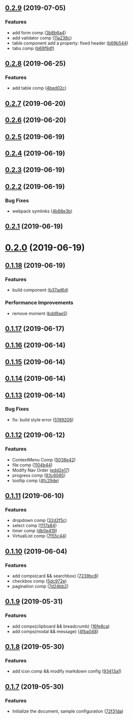## [0.2.9](https://github.com/minteliuwm/ndc-ui/compare/v0.2.8...v0.2.9) (2019-07-05)


### Features

* add form comp ([3b8b6a4](https://github.com/minteliuwm/ndc-ui/commit/3b8b6a4))
* add validator comp ([11a238c](https://github.com/minteliuwm/ndc-ui/commit/11a238c))
* table component add a property: fixed header ([b69b544](https://github.com/minteliuwm/ndc-ui/commit/b69b544))
* tabs comp ([b69f9df](https://github.com/minteliuwm/ndc-ui/commit/b69f9df))



## [0.2.8](https://github.com/minteliuwm/ndc-ui/compare/v0.2.7...v0.2.8) (2019-06-25)


### Features

* add table comp ([4bed02c](https://github.com/minteliuwm/ndc-ui/commit/4bed02c))



## [0.2.7](https://github.com/minteliuwm/ndc-ui/compare/v0.2.6...v0.2.7) (2019-06-20)



## [0.2.6](https://github.com/minteliuwm/ndc-ui/compare/v0.2.5...v0.2.6) (2019-06-20)



## [0.2.5](https://github.com/minteliuwm/ndc-ui/compare/v0.2.4...v0.2.5) (2019-06-19)



## [0.2.4](https://github.com/minteliuwm/ndc-ui/compare/v0.2.3...v0.2.4) (2019-06-19)



## [0.2.3](https://github.com/minteliuwm/ndc-ui/compare/v0.2.2...v0.2.3) (2019-06-19)



## [0.2.2](https://github.com/minteliuwm/ndc-ui/compare/v0.2.1...v0.2.2) (2019-06-19)


### Bug Fixes

* webpack symlinks ([4b88e3b](https://github.com/minteliuwm/ndc-ui/commit/4b88e3b))



## [0.2.1](https://github.com/minteliuwm/ndc-ui/compare/v0.2.0...v0.2.1) (2019-06-19)



# [0.2.0](https://github.com/minteliuwm/ndc-ui/compare/v0.1.18...v0.2.0) (2019-06-19)



## [0.1.18](https://github.com/minteliuwm/ndc-ui/compare/v0.1.17...v0.1.18) (2019-06-19)


### Features

* build component ([b37ad6d](https://github.com/minteliuwm/ndc-ui/commit/b37ad6d))


### Performance Improvements

* remove moment ([bdd9ae5](https://github.com/minteliuwm/ndc-ui/commit/bdd9ae5))



## [0.1.17](https://github.com/minteliuwm/ndc-ui/compare/v0.1.16...v0.1.17) (2019-06-17)



## [0.1.16](https://github.com/minteliuwm/ndc-ui/compare/v0.1.15...v0.1.16) (2019-06-14)



## [0.1.15](https://github.com/minteliuwm/ndc-ui/compare/v0.1.14...v0.1.15) (2019-06-14)



## [0.1.14](https://github.com/minteliuwm/ndc-ui/compare/v0.1.13...v0.1.14) (2019-06-14)



## [0.1.13](https://github.com/minteliuwm/ndc-ui/compare/v0.1.12...v0.1.13) (2019-06-14)


### Bug Fixes

* fix: build style error ([5199206](https://github.com/minteliuwm/ndc-ui/commit/5199206))



## [0.1.12](https://github.com/minteliuwm/ndc-ui/compare/v0.1.11...v0.1.12) (2019-06-12)


### Features

* ContextMenu Comp ([5038e42](https://github.com/minteliuwm/ndc-ui/commit/5038e42))
* file comp ([1104b44](https://github.com/minteliuwm/ndc-ui/commit/1104b44))
* Modify Nav Order ([edd2e17](https://github.com/minteliuwm/ndc-ui/commit/edd2e17))
* progress comp ([93c6085](https://github.com/minteliuwm/ndc-ui/commit/93c6085))
* tooltip comp ([4fc29de](https://github.com/minteliuwm/ndc-ui/commit/4fc29de))



## [0.1.11](https://github.com/minteliuwm/ndc-ui/compare/v0.1.10...v0.1.11) (2019-06-10)


### Features

* dropdown comp ([32d2f5c](https://github.com/minteliuwm/ndc-ui/commit/32d2f5c))
* select comp ([1117a84](https://github.com/minteliuwm/ndc-ui/commit/1117a84))
* timer comp ([db0e419](https://github.com/minteliuwm/ndc-ui/commit/db0e419))
* VirtualList comp ([7f55c44](https://github.com/minteliuwm/ndc-ui/commit/7f55c44))



## [0.1.10](https://github.com/minteliuwm/ndc-ui/compare/v0.1.9...v0.1.10) (2019-06-04)


### Features

* add comps(card && searchbox) ([7239bc8](https://github.com/minteliuwm/ndc-ui/commit/7239bc8))
* checkbox comp ([5dc972e](https://github.com/minteliuwm/ndc-ui/commit/5dc972e))
* pagination comp ([7d24bb2](https://github.com/minteliuwm/ndc-ui/commit/7d24bb2))



## [0.1.9](https://github.com/minteliuwm/ndc-ui/compare/v0.1.8...v0.1.9) (2019-05-31)


### Features

* add comps(clipboard && breadcrumb) ([16fe8ca](https://github.com/minteliuwm/ndc-ui/commit/16fe8ca))
* add comps(modal && message) ([4fba048](https://github.com/minteliuwm/ndc-ui/commit/4fba048))



## [0.1.8](https://github.com/minteliuwm/ndc-ui/compare/v0.1.7...v0.1.8) (2019-05-30)


### Features

* add icon comp && modify markdown config ([93413a1](https://github.com/minteliuwm/ndc-ui/commit/93413a1))



## [0.1.7](https://github.com/minteliuwm/ndc-ui/compare/72f31da...v0.1.7) (2019-05-30)


### Features

* Initialize the document, sample configuration ([72f31da](https://github.com/minteliuwm/ndc-ui/commit/72f31da))



